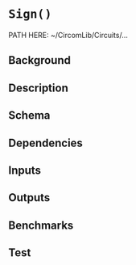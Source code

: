 # `Sign()` 

PATH HERE: ~/CircomLib/Circuits/... 

## Background

## Description

## Schema

## Dependencies

## Inputs

## Outputs

## Benchmarks 

## Test